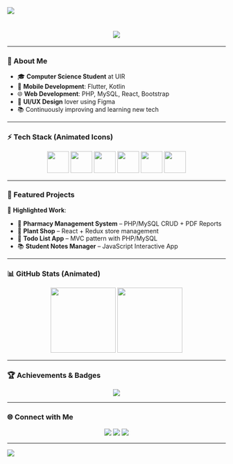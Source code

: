 <!-- Banner -->
<img src="https://capsule-render.vercel.app/api?type=waving&color=ff6ec7&height=200&section=header&text=Salma%20The%20Creator&fontSize=50&fontColor=ffffff&animation=twinkling&fontAlignY=35"/>

<!-- Typing Animation -->
<h1 align="center">
  <img src="https://readme-typing-svg.herokuapp.com?size=30&duration=3000&color=FF6EC7&center=true&vCenter=true&lines=Mobile+%26+Web+Developer;UI%2FUX+Designer;Tech+Explorer+%F0%9F%9A%80;Code+With+Creativity" />
</h1>

---

### 💫 About Me  
- 🎓 **Computer Science Student** at UIR  
- 📱 **Mobile Development**: Flutter, Kotlin  
- 🌐 **Web Development**: PHP, MySQL, React, Bootstrap  
- 🎨 **UI/UX Design** lover using Figma  
- 📚 Continuously improving and learning new tech  

---

### ⚡ Tech Stack (Animated Icons)  
<p align="center">
  <a href="#"><img src="https://skillicons.dev/icons?i=flutter" width="50" height="50" style="animation: pulse 2s infinite;"/></a>
  <a href="#"><img src="https://skillicons.dev/icons?i=kotlin" width="50" height="50" style="animation: bounce 2s infinite;"/></a>
  <a href="#"><img src="https://skillicons.dev/icons?i=dart" width="50" height="50" style="animation: pulse 2s infinite;"/></a>
  <a href="#"><img src="https://skillicons.dev/icons?i=php" width="50" height="50" style="animation: bounce 2s infinite;"/></a>
  <a href="#"><img src="https://skillicons.dev/icons?i=mysql" width="50" height="50" style="animation: pulse 2s infinite;"/></a>
  <a href="#"><img src="https://skillicons.dev/icons?i=react" width="50" height="50" style="animation: bounce 2s infinite;"/></a>
</p>

---

### 📌 Featured Projects  
🚀 **Highlighted Work**:  
- 💊 **Pharmacy Management System** – PHP/MySQL CRUD + PDF Reports  
- 🌱 **Plant Shop** – React + Redux store management  
- 📝 **Todo List App** – MVC pattern with PHP/MySQL  
- 📚 **Student Notes Manager** – JavaScript Interactive App  

---

### 📊 GitHub Stats (Animated)  
<p align="center">
  <img src="https://github-readme-stats.vercel.app/api?username=salma-the-creator&show_icons=true&theme=radical&count_private=true&hide_border=true" height="150"/>  
  <img src="https://github-readme-streak-stats.herokuapp.com?user=salma-the-creator&theme=radical&hide_border=true" height="150"/>  
</p>

---

### 🏆 Achievements & Badges  
<p align="center">
  <img src="https://github-profile-trophy.vercel.app/?username=salma-the-creator&theme=radical&no-frame=true&row=1&column=6" />
</p>

---

### 🌐 Connect with Me  
<p align="center">
  <a href="mailto:your-email@example.com"><img src="https://img.shields.io/badge/-Email-red?style=for-the-badge&logo=gmail&logoColor=white"/></a>
  <a href="https://linkedin.com/in/your-link"><img src="https://img.shields.io/badge/-LinkedIn-blue?style=for-the-badge&logo=linkedin&logoColor=white"/></a>
  <a href="https://twitter.com/your-handle"><img src="https://img.shields.io/badge/-Twitter-1DA1F2?style=for-the-badge&logo=twitter&logoColor=white"/></a>
</p>

---

<!-- Footer -->
<img src="https://capsule-render.vercel.app/api?type=waving&color=ff6ec7&height=120&section=footer"/>

<!-- CSS for animation -->
<style>
@keyframes pulse {
  0% { transform: scale(1); }
  50% { transform: scale(1.1); }
  100% { transform: scale(1); }
}
@keyframes bounce {
  0%, 100% { transform: translateY(0); }
  50% { transform: translateY(-5px); }
}
</style>
